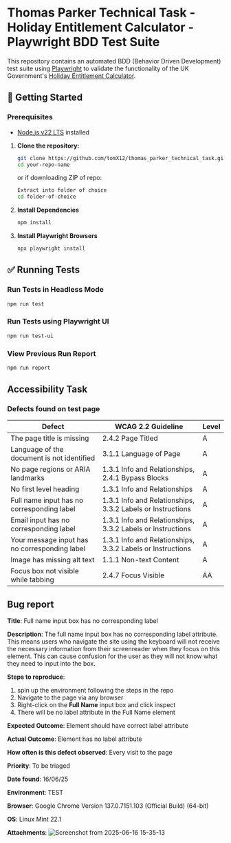 # Thomas Parker Technical Task - Holiday Entitlement Calculator - Playwright BDD Test Suite
This repository contains an automated BDD (Behavior Driven Development) test suite using [Playwright](https://playwright.dev/) to validate the functionality of the UK Government's [Holiday Entitlement Calculator](https://www.gov.uk/calculate-your-holiday-entitlement).

## 🚀 Getting Started

### Prerequisites

- [Node.js v22 LTS](https://nodejs.org/en/download/) installed
1. **Clone the repository:**
   ```bash
   git clone https://github.com/tomX12/thomas_parker_technical_task.git
   cd your-repo-name
   ```
   or if downloading ZIP of repo:
   ```bash
   Extract into folder of choice
   cd folder-of-choice

3. **Install Dependencies**
   ```bash
   npm install

4. **Install Playwright Browsers**
   ```bash
   npx playwright install

## ✅ Running Tests

### Run Tests in Headless Mode
```bash
npm run test
```

### Run Tests using Playwright UI
```bash
npm run test-ui
```

### View Previous Run Report
```bash
npm run report
```
## Accessibility Task
### Defects found on test page
| **Defect**                                          | **WCAG 2.2 Guideline**                                     | **Level** |
|-----------------------------------------------------|----------------------------------------------------------- |-----------|
| The page title is missing                           | 2.4.2 Page Titled                                          | A         |
| Language of the document is not identified          | 3.1.1 Language of Page                                     | A         |
| No page regions or ARIA landmarks                   | 1.3.1 Info and Relationships, 2.4.1 Bypass Blocks          | A         |
| No first level heading                              | 1.3.1 Info and Relationships                               | A         |
| Full name input has no corresponding label          | 1.3.1 Info and Relationships, 3.3.2 Labels or Instructions | A         |
| Email input has no corresponding label              | 1.3.1 Info and Relationships, 3.3.2 Labels or Instructions | A         |
| Your message input has no corresponding label       | 1.3.1 Info and Relationships, 3.3.2 Labels or Instructions | A         |
| Image has missing alt text                          | 1.1.1 Non-text Content                                     | A         |
| Focus box not visible while tabbing                 | 2.4.7 Focus Visible                                        | AA        |

## Bug report

**Title**: Full name input box has no corresponding label

**Description**: The full name input box has no corresponding label attribute. This means users who navigate the site using the keyboard will not receive the necessary information from their screenreader when they focus on this element. This can cause confusion for the user as they will not know what they need to input into the box. 

**Steps to reproduce**: 
1. spin up the environment following the steps in the repo
2. Navigate to the page via any browser
3. Right-click on the **Full Name** input box and click inspect
4. There will be no label attribute in the Full Name element

**Expected Outcome**: Element should have correct label attribute 

**Actual Outcome**: Element has no label attribute

**How often is this defect observed**: Every visit to the page

**Priority**: To be triaged

**Date found**: 16/06/25

**Environment**: TEST

**Browser**: Google Chrome Version 137.0.7151.103 (Official Build) (64-bit)

**OS**: Linux Mint 22.1

**Attachments**:
![Screenshot from 2025-06-16 15-35-13](https://github.com/user-attachments/assets/f17ec826-2a2f-44d5-b4a0-108dae1958c1)

